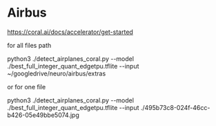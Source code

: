 # Airbus

https://coral.ai/docs/accelerator/get-started

for all files path

python3 ./detect_airplanes_coral.py   --model ./best_full_integer_quant_edgetpu.tflite   --input ~/googledrive/neuro/airbus/extras

or for one file

python3 ./detect_airplanes_coral.py   --model ./best_full_integer_quant_edgetpu.tflite   --input ./495b73c8-024f-46cc-b426-05e49bbe5074.jpg
